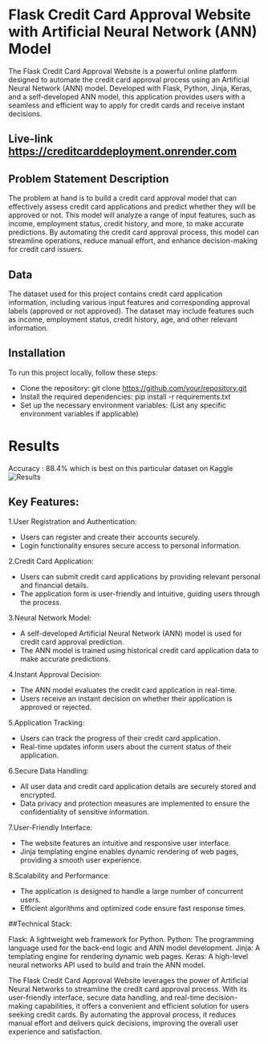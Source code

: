 # Flask Credit Card Approval Website with Artificial Neural Network (ANN) Model

The Flask Credit Card Approval Website is a powerful online platform designed to automate the credit card approval process using an Artificial Neural Network (ANN) model. Developed with Flask, Python, Jinja, Keras, and a self-developed ANN model, this application provides users with a seamless and efficient way to apply for credit cards and receive instant decisions.

## Live-link https://creditcarddeployment.onrender.com

## Problem Statement Description

The problem at hand is to build a credit card approval model that can effectively assess credit card applications and predict whether they will be approved or not. This model will analyze a range of input features, such as income, employment status, credit history, and more, to make accurate predictions. By automating the credit card approval process, this model can streamline operations, reduce manual effort, and enhance decision-making for credit card issuers.

## Data

The dataset used for this project contains credit card application information, including various input features and corresponding approval labels (approved or not approved). The dataset may include features such as income, employment status, credit history, age, and other relevant information.

## Installation
To run this project locally, follow these steps:

* Clone the repository: git clone https://github.com/your/repository.git
* Install the required dependencies: pip install -r requirements.txt
* Set up the necessary environment variables: (List any specific environment variables if applicable)

# Results

Accuracy : 88.4% which is best on this particular dataset on Kaggle
![Results](CreditCardApprovalResults.png)

## Key Features:

1.User Registration and Authentication:

* Users can register and create their accounts securely.
* Login functionality ensures secure access to personal information.

2.Credit Card Application:

* Users can submit credit card applications by providing relevant personal and financial details.
* The application form is user-friendly and intuitive, guiding users through the process.

3.Neural Network Model:

* A self-developed Artificial Neural Network (ANN) model is used for credit card approval prediction.
* The ANN model is trained using historical credit card application data to make accurate predictions.

4.Instant Approval Decision:

* The ANN model evaluates the credit card application in real-time.
* Users receive an instant decision on whether their application is approved or rejected.

5.Application Tracking:

* Users can track the progress of their credit card application.
* Real-time updates inform users about the current status of their application.

6.Secure Data Handling:

* All user data and credit card application details are securely stored and encrypted.
* Data privacy and protection measures are implemented to ensure the confidentiality of sensitive information.

7.User-Friendly Interface:

* The website features an intuitive and responsive user interface.
* Jinja templating engine enables dynamic rendering of web pages, providing a smooth user experience.

8.Scalability and Performance:

* The application is designed to handle a large number of concurrent users.
* Efficient algorithms and optimized code ensure fast response times.

##Technical Stack:

Flask: A lightweight web framework for Python.
Python: The programming language used for the back-end logic and ANN model development.
Jinja: A templating engine for rendering dynamic web pages.
Keras: A high-level neural networks API used to build and train the ANN model.

The Flask Credit Card Approval Website leverages the power of Artificial Neural Networks to streamline the credit card approval process. With its user-friendly interface, secure data handling, and real-time decision-making capabilities, it offers a convenient and efficient solution for users seeking credit cards. By automating the approval process, it reduces manual effort and delivers quick decisions, improving the overall user experience and satisfaction.

